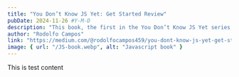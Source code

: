 ```yaml
---
title: "You Don’t Know JS Yet: Get Started Review"
pubDate: 2024-11-26 #Y-M-D
description: "This book, the first in the You Don’t Know JS Yet series, offers a solid foundation for understanding JavaScript"
author: "Rodolfo Campos"
link: "https://medium.com/@rodolfocampos459/you-dont-know-js-yet-get-started-review-c2a449f15378"
image: { url: "/JS-book.webp", alt: "Javascript book" }
---
```


This is test content
